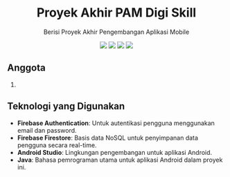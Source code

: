 <h1 align="center">Proyek Akhir PAM Digi Skill</h1>
<p align="center">Berisi Proyek Akhir Pengembangan Aplikasi Mobile</p>

<div align="center">
    <img src="https://img.shields.io/badge/Android-3DDC84?style=for-the-badge&logo=android&logoColor=white">
    <img src="https://img.shields.io/badge/java-%23ED8B00.svg?style=for-the-badge&logo=openjdk&logoColor=white">
    <img src="https://img.shields.io/badge/Gradle-02303A.svg?style=for-the-badge&logo=Gradle&logoColor=white">
    <img src="https://img.shields.io/badge/firebase-a08021?style=for-the-badge&logo=firebase&logoColor=ffcd34">
</div>

## Anggota
1. 

## Teknologi yang Digunakan

- **Firebase Authentication**: Untuk autentikasi pengguna menggunakan email dan password.
- **Firebase Firestore**: Basis data NoSQL untuk penyimpanan data pengguna secara real-time.
- **Android Studio**: Lingkungan pengembangan untuk aplikasi Android.
- **Java**: Bahasa pemrograman utama untuk aplikasi Android dalam proyek ini.